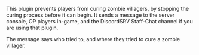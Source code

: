 This plugin prevents players from curing zombie villagers, by stopping the curing process before it can begin. It sends a message to the server console, OP players in-game, and the DiscordSRV Staff-Chat channel if you are using that plugin.

The message says who tried to, and where they tried to cure a zombie villager.
